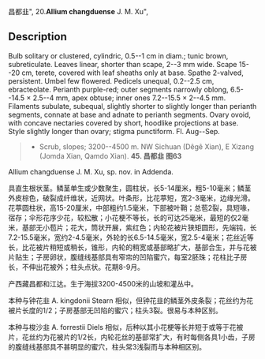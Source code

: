 昌都韭",
20.**Allium changduense** J. M. Xu",

## Description
Bulb solitary or clustered, cylindric, 0.5--1 cm in diam.; tunic brown, subreticulate. Leaves linear, shorter than scape, 2--3 mm wide. Scape 15--20 cm, terete, covered with leaf sheaths only at base. Spathe 2-valved, persistent. Umbel few flowered. Pedicels unequal, 0.2--2.5 cm, ebracteolate. Perianth purple-red; outer segments narrowly oblong, 6.5--14.5 × 2.5--4 mm, apex obtuse; inner ones 7.2--15.5 × 2--4.5 mm. Filaments subulate, subequal, slightly shorter to slightly longer than perianth segments, connate at base and adnate to perianth segments. Ovary ovoid, with concave nectaries covered by short, hoodlike projections at base. Style slightly longer than ovary; stigma punctiform. Fl. Aug--Sep.

> * Scrub, slopes; 3200--4500 m. NW Sichuan (Dêgê Xian), E Xizang (Jomda Xian, Qamdo Xian).
**45. 昌都韭 图63**

Allium changduense J. M. Xu, sp. nov. in Addenda.

具直生根状茎。鳞茎单生或少数聚生，圆柱状，长5-14厘米，粗5-10毫米；鳞茎外皮棕色，破裂成纤维状，近网状。叶条形，比花葶短，宽2-3毫米，边缘光滑。花葶圆柱状，高15-20厘米，中部粗约1.5毫米，下部被叶鞘；总苞2裂，具短喙，宿存；伞形花序少花，较松散；小花梗不等长，长的可达25毫米，最短的仅2毫米，基部无小苞片；花大，筒状开展，紫红色；内轮花被片狭矩圆形，先端钝，长7.2-15.5毫米，宽约2-4.5毫米，外轮的长6.5-14.5毫米，宽2.5-4毫米；花丝近等长，比花被片稍短或稍长，锥形，内轮的稍宽或基部略扩大，基部合生，并与花被片贴生；子房卵状，腹缝线基部具有窄帘的凹陷蜜穴，每室2胚珠；花柱比子房长，不伸出花被外；柱头点状。花期8-9月。

产西藏昌都和江达。生于海拔3200-4500米的山坡和灌丛中。

本种与钟花韭 A. kingdonii Stearn 相似，但钟花韭的鳞茎外皮条裂；花丝约为花被片长度的1/2；子房基部无凹陷的蜜穴；柱头3裂。很易与本种区别。

本种与梭沙韭 A. forrestii Diels 相似，后种以其小花梗等长并短于或等于花被片，花丝约为花被片的1/2长，内轮花丝的基部常扩大，有时每侧各具1小齿，子房的腹缝线基部具不甚明显的蜜穴，柱头常3浅裂而与本种相区别。
